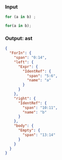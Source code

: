 ### Input
```js
for (a in b) ;
```

```js min
for(a in b);
```

### Output: ast
```json
{
  "ForIn": {
    "span": "0:14",
    "left": {
      "Expr": {
        "IdentRef": {
          "span": "5:6",
          "name": "a"
        }
      }
    },
    "right": {
      "IdentRef": {
        "span": "10:11",
        "name": "b"
      }
    },
    "body": {
      "Empty": {
        "span": "13:14"
      }
    }
  }
}
```
